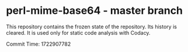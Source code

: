 # perl-mime-base64 - master branch

This repository contains the frozen state of the repository.
Its history is cleared. It is used only for static code
analysis with Codacy.

Commit Time: 1722907782
